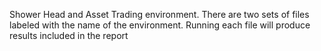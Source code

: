 Shower Head and Asset Trading environment.
There are two sets of files labeled with the name of the environment.
Running each file will produce results included in the report
